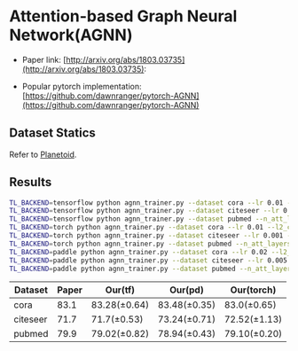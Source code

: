 # Attention-based Graph Neural Network(AGNN)

- Paper link: [http://arxiv.org/abs/1803.03735](http://arxiv.org/abs/1803.03735):

- Popular pytorch implementation:
  [https://github.com/dawnranger/pytorch-AGNN](https://github.com/dawnranger/pytorch-AGNN)

## Dataset Statics

Refer to [Planetoid](https://gammagl.readthedocs.io/en/latest/api/gammagl.datasets.html#gammagl.datasets.Planetoid).

## Results
```bash
TL_BACKEND=tensorflow python agnn_trainer.py --dataset cora --lr 0.01 --l2_coef 0.002 --drop_rate 0.7
TL_BACKEND=tensorflow python agnn_trainer.py --dataset citeseer --lr 0.005 --l2_coef 0.006 --drop_rate 0.5
TL_BACKEND=tensorflow python agnn_trainer.py --dataset pubmed --n_att_layers 4 --lr 0.008 --l2_coef 0.005 --drop_rate 0.5
TL_BACKEND=torch python agnn_trainer.py --dataset cora --lr 0.01 --l2_coef 0.005 --drop_rate 0.7
TL_BACKEND=torch python agnn_trainer.py --dataset citeseer --lr 0.001 --l2_coef 0.02 --drop_rate 0.5
TL_BACKEND=torch python agnn_trainer.py --dataset pubmed --n_att_layers 4 --lr 0.01 --l2_coef 0.002 --drop_rate 0.7
TL_BACKEND=paddle python agnn_trainer.py --dataset cora --lr 0.02 --l2_coef 0.001 --drop_rate 0.5
TL_BACKEND=paddle python agnn_trainer.py --dataset citeseer --lr 0.005 --l2_coef 0.01 --drop_rate 0.7
TL_BACKEND=paddle python agnn_trainer.py --dataset pubmed --n_att_layers 4 --lr 0.02 --l2_coef 0.002 --drop_rate 0.6
```
| Dataset  | Paper | Our(tf)     | Our(pd) | Our(torch) |
| -------- | ----- | ----------- | ------- | ---------- |
| cora     | 83.1  | 83.28(±0.64) | 83.48(±0.35) | 83.0(±0.65) |
| citeseer | 71.7  | 71.7(±0.53)  | 73.24(±0.71) | 72.52(±1.13) |
| pubmed   | 79.9  | 79.02(±0.82) | 78.94(±0.43) | 79.10(±0.20) |


